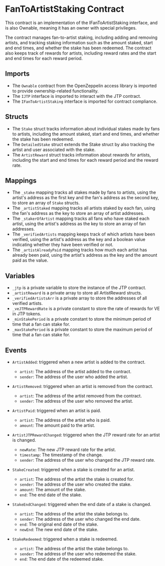# FanToArtistStaking Contract
This contract is an implementation of the IFanToArtistStaking interface, and is also Ownable, meaning it has an owner with special privileges.

The contract manages fan-to-artist staking, including adding and removing artists, and tracking staking information such as the amount staked, start and end times, and whether the stake has been redeemed. The contract also keeps track of rewards for artists, including reward rates and the start and end times for each reward period.

## Imports
- The `Ownable` contract from the OpenZeppelin access library is imported to provide ownership-related functionality.
- The `IJTP` interface is imported to interact with the JTP contract.
- The `IFanToArtistStaking` interface is imported for contract compliance.
## Structs
- The `Stake` struct tracks information about individual stakes made by fans to artists, including the amount staked, start and end times, and whether the stake has been redeemed.
- The `DetailedStake` struct extends the Stake struct by also tracking the artist and user associated with the stake.
- The `ArtistReward` struct tracks information about rewards for artists, including the start and end times for each reward period and the reward rate.
## Mappings
- The `_stake` mapping tracks all stakes made by fans to artists, using the artist's address as the first key and the fan's address as the second key, to store an array of `Stake` structs.
- The `_artistStaked` mapping tracks all artists staked by each fan, using the fan's address as the key to store an array of artist addresses.
- The `_stakerOfArtist` mapping tracks all fans who have staked each artist, using the artist's address as the key to store an array of fan addresses.
- The `_verifiedArtists` mapping keeps track of which artists have been verified, using the artist's address as the key and a boolean value indicating whether they have been verified or not.
- The `_artistAlreadyPaid` mapping tracks how much each artist has already been paid, using the artist's address as the key and the amount paid as the value.
## Variables
- `_jtp` is a private variable to store the instance of the JTP contract.
- `_artistReward` is a private array to store all ArtistReward structs.
- `_verifiedArtistsArr` is a private array to store the addresses of all verified artists.
- `_veJTPRewardRate` is a private constant to store the rate of rewards for VE in JTP tokens.
- `_minStakePeriod` is a private constant to store the minimum period of time that a fan can stake for.
- `_maxStakePeriod` is a private constant to store the maximum period of time that a fan can stake for.

## Events
- `ArtistAdded`: triggered when a new artist is added to the contract.
  - `artist`: The address of the artist added to the contract.
  - `sender`: The address of the user who added the artist.

- `ArtistRemoved`: triggered when an artist is removed from the contract.
  - `artist`: The address of the artist removed from the contract.
  - `sender`: The address of the user who removed the artist.
- `ArtistPaid`: triggered when an artist is paid.
  - `artist`: The address of the artist who is paid.
  - `amount`: The amount paid to the artist.
- `ArtistJTPRewardChanged`: triggered when the JTP reward rate for an artist is changed.
  - `newRate`: The new JTP reward rate for the artist.
  - `timestamp`: The timestamp of the change.
  - `sender`: The address of the user who changed the JTP reward rate.
- `StakeCreated`: triggered when a stake is created for an artist.
  - `artist`: The address of the artist the stake is created for.
  - `sender`: The address of the user who created the stake.
  - `amount`: The amount of the stake.
  - `end`: The end date of the stake.
- `StakeEndChanged`: triggered when the end date of a stake is changed.
  - `artist`: The address of the artist the stake belongs to.
  - `sender`: The address of the user who changed the end date.
  - `end`: The original end date of the stake.
  - `newEnd`: The new end date of the stake.
- `StakeRedeemed`: triggered when a stake is redeemed.
  - `artist`: The address of the artist the stake belongs to.
  - `sender`: The address of the user who redeemed the stake.
  - `end`: The end date of the redeemed stake.